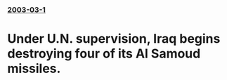 ### [2003-03-1](/news/2003/03/1/index.md)

#  Under U.N. supervision, Iraq begins destroying four of its Al Samoud missiles.



